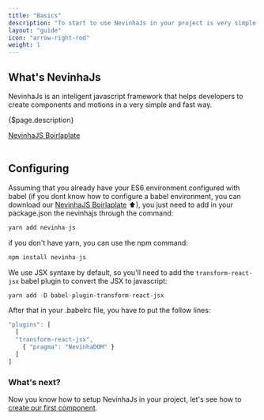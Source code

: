 ```yaml
---
title: "Basics"
description: "To start to use NevinhaJs in your project is very simple and easy, if you don't want to spend time configuring your project, checkout NevinhaJS Boirlaplate by clicking in the button bellow."
layout: "guide"
icon: "arrow-right-rod"
weight: 1
---
```


## What's NevinhaJs

NevinhaJs is an inteligent javascript framework that helps developers to create components and motions in a very simple and fast way.

{$page.description}

<article id="1">

<div class="guide-btn-cta"><a class="btn btn-accent btn-lg" href="http://github.com.br/nevinhajs/boirlaplate" target="_blank"><span class="icon-16-external download-btn"></span>NevinhaJS Boirlaplate</a></div>

<br>

## Configuring

Assuming that you already have your ES6 environment configured with babel (if you dont know how to configure a babel environment, you can download our [NevinhaJS Boirlaplate](http://github.com.br/nevinhajs/boirlaplate) ⬆), you just need to add in your package.json the nevinhajs through the command:

```javascript
yarn add nevinha-js
```
if you don't have yarn, you can use the npm command:

```javascript
npm install nevinha-js
```

We use JSX syntaxe by default, so you'll need to add the `transform-react-jsx` babel plugin to convert the JSX to javascript:
```javascript
yarn add -D babel-plugin-transform-react-jsx
```

After that in your .babelrc file, you have to put the follow lines:

```javascript
"plugins": [
  [
  "transform-react-jsx",
    { "pragma": "NevinhaDOM" }
  ]
]
```

### What's next?
Now you know how to setup NevinhaJs in your project, let's see how to [create our first component](/docs/basics/creating-your-fisrt-component.html).
</article>